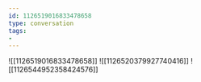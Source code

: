 ```yaml
---
id: 1126519016833478658
type: conversation
tags:
- 
---
```

![[1126519016833478658]]
![[1126520379927740416]]
![[1126544952358424576]]


